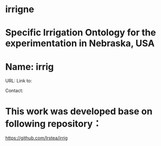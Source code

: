 # irrigne

# Specific Irrigation Ontology for the experimentation in Nebraska, USA

# Name: irrig

URL:
Link to:

Contact:


# This work was developed base on following repository：
https://github.com/Irstea/irrig
